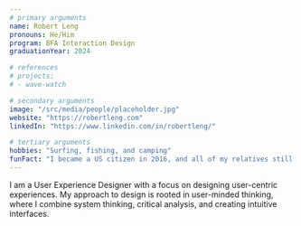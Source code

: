 ```yaml
---
# primary arguments
name: Robert Leng
pronouns: He/Him
program: BFA Interaction Design
graduationYear: 2024

# references
# projects:
# - wave-watch

# secondary arguments
image: "/src/media/people/placeholder.jpg"
website: "https://robertleng.com"
linkedIn: "https://www.linkedin.com/in/robertleng/"

# tertiary arguments
hobbies: "Surfing, fishing, and camping"
funFact: "I became a US citizen in 2016, and all of my relatives still live in South Africa."
---
```

I am a User Experience Designer with a focus on designing user-centric experiences. My approach to design is rooted in user-minded thinking, where I combine system thinking, critical analysis, and creating intuitive interfaces.
